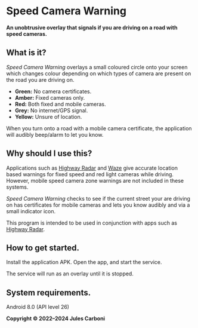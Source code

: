 # Speed Camera Warning

**An unobtrusive overlay that signals if you are driving on a road with speed cameras.**

## What is it?

*Speed Camera Warning* overlays a small coloured circle onto your screen which changes colour depending on which types of camera are present on the road you are driving on.
- **Green:** No camera certificates.
- **Amber:** Fixed cameras only.
- **Red:** Both fixed and mobile cameras.
- **Grey:** No internet/GPS signal.
- **Yellow:** Unsure of location.

When you turn onto a road with a mobile camera certificate, the application will audibly beep/alarm to let you know.

## Why should I use this?

Applications such as [Highway Radar](https://highwayradar.com/ "Highway Radar") and [Waze](https://www.waze.com/ "Waze") give accurate location based warnings for fixed speed and red light cameras while driving.
However, mobile speed camera zone warnings are not included in these systems.

*Speed Camera Warning* checks to see if the current street your are driving on has certificates for mobile cameras and lets you know audibly and via a small indicator icon.

This program is intended to be used in conjunction with apps such as [Highway Radar](https://highwayradar.com/ "Highway Radar").

## How to get started.

Install the application APK.
Open the app, and start the service.

The service will run as an overlay until it is stopped.

## System requirements.

Android 8.0 (API level 26)

**Copyright © 2022–2024 Jules Carboni**
